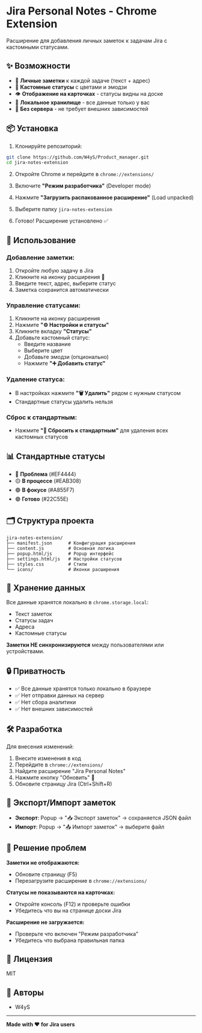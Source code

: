 # Jira Personal Notes - Chrome Extension

Расширение для добавления личных заметок к задачам Jira с кастомными статусами.

## ✨ Возможности

- 📝 **Личные заметки** к каждой задаче (текст + адрес)
- 🎨 **Кастомные статусы** с цветами и эмодзи
- 👁️ **Отображение на карточках** - статусы видны на доске
- 💾 **Локальное хранилище** - все данные только у вас
- 🚀 **Без сервера** - не требует внешних зависимостей

## 📦 Установка

1. Клонируйте репозиторий:
```bash
git clone https://github.com/W4yS/Product_manager.git
cd jira-notes-extension
```

2. Откройте Chrome и перейдите в `chrome://extensions/`

3. Включите **"Режим разработчика"** (Developer mode)

4. Нажмите **"Загрузить распакованное расширение"** (Load unpacked)

5. Выберите папку `jira-notes-extension`

6. Готово! Расширение установлено ✅

## 🎯 Использование

### Добавление заметки:
1. Откройте любую задачу в Jira
2. Кликните на иконку расширения 📝
3. Введите текст, адрес, выберите статус
4. Заметка сохранится автоматически

### Управление статусами:
1. Кликните на иконку расширения
2. Нажмите **"⚙️ Настройки и статусы"**
3. Кликните вкладку **"Статусы"**
4. Добавьте кастомный статус:
   - Введите название
   - Выберите цвет
   - Добавьте эмодзи (опционально)
   - Нажмите **"➕ Добавить статус"**

### Удаление статуса:
- В настройках нажмите **"🗑️ Удалить"** рядом с нужным статусом
- Стандартные статусы удалить нельзя

### Сброс к стандартным:
- Нажмите **"🔄 Сбросить к стандартным"** для удаления всех кастомных статусов

## 📊 Стандартные статусы

- 🔴 **Проблема** (#EF4444)
- 🟡 **В процессе** (#EAB308)
- 🟣 **В фокусе** (#A855F7)
- 🟢 **Готово** (#22C55E)

## 🗂️ Структура проекта

```
jira-notes-extension/
├── manifest.json      # Конфигурация расширения
├── content.js         # Основная логика
├── popup.html/js      # Popup интерфейс
├── settings.html/js   # Настройки статусов
├── styles.css         # Стили
└── icons/             # Иконки расширения
```

## 💾 Хранение данных

Все данные хранятся локально в `chrome.storage.local`:
- Текст заметок
- Статусы задач
- Адреса
- Кастомные статусы

**Заметки НЕ синхронизируются** между пользователями или устройствами.

## 🔒 Приватность

- ✅ Все данные хранятся только локально в браузере
- ✅ Нет отправки данных на сервер
- ✅ Нет сбора аналитики
- ✅ Нет внешних зависимостей

## 🛠️ Разработка

Для внесения изменений:

1. Внесите изменения в код
2. Перейдите в `chrome://extensions/`
3. Найдите расширение "Jira Personal Notes"
4. Нажмите кнопку "Обновить" 🔄
5. Обновите страницу Jira (Ctrl+Shift+R)

## 📝 Экспорт/Импорт заметок

- **Экспорт**: Popup → "📥 Экспорт заметок" → сохраняется JSON файл
- **Импорт**: Popup → "📤 Импорт заметок" → выберите файл

## 🐛 Решение проблем

**Заметки не отображаются:**
- Обновите страницу (F5)
- Перезагрузите расширение в `chrome://extensions/`

**Статусы не показываются на карточках:**
- Откройте консоль (F12) и проверьте ошибки
- Убедитесь что вы на странице доски Jira

**Расширение не загружается:**
- Проверьте что включен "Режим разработчика"
- Убедитесь что выбрана правильная папка

## 📄 Лицензия

MIT

## 👥 Авторы

- W4yS

---

**Made with ❤️ for Jira users**
